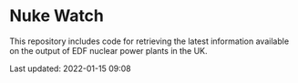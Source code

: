 # Nuke Watch

This repository includes code for retrieving the latest information available on the output of EDF nuclear power plants in the UK.

Last updated: 2022-01-15 09:08
